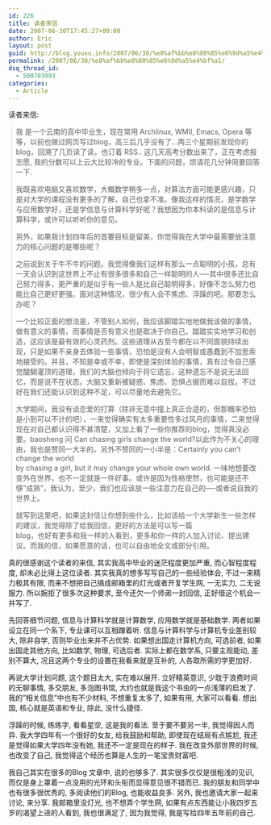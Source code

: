 ```yaml
---
id: 226
title: 读者来信
date: 2007-06-30T17:45:27+00:00
author: Eric
layout: post
guid: http://blog.youxu.info/2007/06/30/%e8%af%bb%e8%80%85%e6%9d%a5%e4%bf%a1/
permalink: /2007/06/30/%e8%af%bb%e8%80%85%e6%9d%a5%e4%bf%a1/
dsq_thread_id:
  - 500703993
categories:
  - Article
---
```

读者来信:

<blockquote style="border-left: 1px solid #cccccc; margin: 0pt 0pt 0pt 0.8ex; padding-left: 1ex" class="gmail_quote">
  <p>
    我 是一个云南的高中毕业生，现在常用 Archlinux, WMII, Emacs, Opera 等等，以前也做过网页写过blog，高三后几乎没有了&#8230;两三个星期前发现你的 blog，回溯了几页读了读，也订着 RSS.. 这几天高考分数出来了，正在考虑报志愿, 我的分数可以上云大比较冷的专业。下面的问题，烦请花几分钟简要回答一下.
  </p>
  
  <p style="direction: ltr">
    我既喜欢电脑又喜欢数学，大概数学稍多一点，对算法方面可能更感兴趣，只是对大学的课程没有更多的了解，自己也拿不准。像我这样的情况，是学数学与应用数学好，还是学信息与计算科学好呢？我想因为你本科读的是信息与计算科学，或许可以听听你的意见。
  </p>
  
  <p>
    另外，如果我计划四年后的首要目标是留美，你觉得我在大学中最需要放注意力的核心问题的是哪些呢？
  </p>
  
  <p>
    之前说到关于牛不牛的问题。我觉得像我们这样有那么一点聪明的小孩，总有一天会认识到这世界上不止有很多很多和自己一样聪明的人──其中很多还比自己努力得多，更严重的是似乎有一些人是比自己聪明得多，好像不怎么努力也能比自己更好更强。面对这种情况，很少有人会不焦虑、浮躁的吧。那要怎么办呢？
  </p>
  
  <p>
    一个比较正面的想法是，不管别人如何，我应该脚踏实地地做我该做的事情，做有意义的事情，而事情是否有意义也是取决于你自己。踏踏实实地学习和创造，这应该是最有效的心灵药剂。这些道理从古至今都在以不同面貌持续出现，只是如果不亲身去体验一些事情，恐怕是没有人会明智或愚蠢到不加思索地接受的。并且，不知是幸或不幸，即使是深刻体验的事情，真有过令自己感觉醍醐灌顶的道理，我们的大脑也倾向于将它遗忘，这种遗忘不是说无法回忆，而是说不在状态。大脑又重新被疑惑、焦虑、恐惧占据而难以自拔。不过好在我们还能认识到这种不足，可以尽量地去避免它。
  </p>
  
  <p>
    大学期间，我没有谈恋爱的打算（除非无意中撞上真正合适的，但那概率恐怕是小到可以不计的吧），一来觉得确实有太多重要性多过风月的事情，二来觉得现在对自己都认识得不甚清楚，又加上看了一些你推荐的blog，觉得真没必要。baosheng 问 Can chasing girls change the world?以此作为不关心的理由，我也是赞同一大半的。另外不赞同的一小半是：Certainly you can&#8217;t change the world<br /> by chasing a girl, but it may change your whole own world. 一味地想要改变外在世界，也不一定就是一件好事。或许是因为性格使然，也可能是还不够&#8221;成熟&#8221;，我认为，至少，我们也应该放一些注意力在自己的──或者说自我的世界上。
  </p>
  
  <p>
    就写到这里吧，如果这封信让你想到些什么，比如该给一个大学新生一些怎样的建议，我觉得除了给我回信，更好的方法是可以写一篇<br /> blog，也好有更多和我一样的人看到，更多和你一样的人加入讨论、提出建议。而我的信，如果愿意的话，也可以自由地全文或部分引用。
  </p>
</blockquote>

真的很感谢这个读者的来信, 其实我高中毕业的迷茫程度更加严重, 而心智程度程度, 却未必比得上这位读者. 其实我真的想多写写自己的一些经验体会, 不过一来精力极其有限, 而来不想把自己搞成邮箱里的灯光或者开复学生网, 一无实力, 二无说服力. 所以婉拒了很多次这种要求, 至今还欠一个师弟一封回信, 正好借这个机会一并写了.

先回答细节问题, 信息与计算科学就是计算数学, 应用数学就是基础数学. 两者如果设立在同一个系下, 专业课可以互相蹭着听. 信息与计算科学与计算机专业差别较大, 除非自学, 否则毕业出来并不占优势. 如果想出国走计算机方向, 可选前者, 如果出国走其他方向, 比如数学, 物理, 可选后者. 实际上都在数学系, 只要主观能动, 差别不算大, 况且这两个专业的设置在我看来就是互补的, 人各取所需的学更加好.

再说大学计划问题, 这个题目太大, 实在难以展开. 立好精英意识, 少耽于浪费时间的无聊事情, 多交朋友, 多泡图书馆, 大约也就是我这个书虫的一点浅薄的启发了. 我的&#8221;相关信息&#8221;中也有不少材料, 不想重复太多了, 如果有用, 大家可以看看. 想出国, 核心就是英语和专业, 除此, 没什么捷径.
  
浮躁的时候, 练练字, 看看星空, 这是我的看法. 至于要不要另一半, 我觉得因人而异. 我大学四年有一个很好的女友, 给我鼓励和帮助, 即使现在结局有点尴尬, 我还是觉得如果大学四年没有她, 我还不一定是现在的样子. 我在改变外部世界的时候, 也改变了自己, 我觉得这个经历也算是人生的一笔宝贵财富吧.

我自己其实在很多的Blog 文章中, 说的也够多了. 其实很多仅仅是很粗浅的见识, 而仅是身上罩着一点没用的光环和头衔而显得意见很不错而已. 我的朋友和同学中也有很多很优秀的, 多阅读他们的Blog, 也能收益良多. 另外, 我也邀请大家一起来讨论, 来分享. 我邮箱里没灯光, 也不想弄个学生网, 如果有点东西能让小我四岁五岁的渴望上进的人看到, 我也很满足了, 因为我觉得, 我是写给四年五年前的自己.